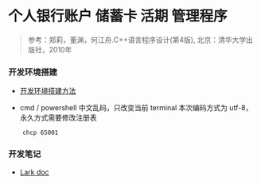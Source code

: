# 个人银行账户 储蓄卡 活期 管理程序

> 参考：郑莉，董渊，何江舟.C++语言程序设计(第4版), 北京：清华大学出版社，2010年

### 开发环境搭建

- [开发环境搭建方法](https://github.com/Brannua/vscode-cpp-environment)

- cmd / powershell 中文乱码，只改变当前 terminal 本次编码方式为 utf-8，永久方式需要修改注册表

```
    chcp 65001
```

### 开发笔记

- [Lark doc](https://zir7ybc667.feishu.cn/docs/doccnZ02sHZEUtlvZbDnY5UX51c)
